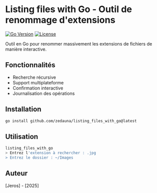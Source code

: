 # Listing files with Go - Outil de renommage d'extensions

[![Go Version](https://img.shields.io/github/go-mod/go-version/zedauna/listing_files_with_go)](https://golang.org)
[![License](https://img.shields.io/badge/license-MIT-blue.svg)](LICENSE)

Outil en Go pour renommer massivement les extensions de fichiers de manière interactive.

## Fonctionnalités
- Recherche récursive
- Support multiplateforme
- Confirmation interactive
- Journalisation des opérations

## Installation
```bash
go install github.com/zedauna/listing_files_with_go@latest
```

## Utilisation
```bash
listing_files_with_go
> Entrez l'extension à rechercher : .jpg
> Entrez le dossier : ~/Images
```

## Auteur
[Jeros] - [2025]
